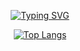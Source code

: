 <div align="center">

[![Typing SVG](https://readme-typing-svg.demolab.com?font=Fira+Code&pause=1000&random=false&width=435&lines=Hi%2C+I'm+Angel+%F0%9F%91%8B;Web+Developer+%F0%9F%91%A8%E2%80%8D%F0%9F%92%BB;Electronic+Engineer+Student+%F0%9F%A4%96+)](https://git.io/typing-svg)

[![Top Langs](https://github-readme-stats.vercel.app/api/top-langs/?username=aarevalo3108&layout=compact)](https://github.com/anuraghazra/github-readme-stats)
<!--
**Aarevalo3108/Aarevalo3108** is a ✨ _special_ ✨ repository because its `README.md` (this file) appears on your GitHub profile.

Here are some ideas to get you started:

- 🔭 I’m currently working on ...
- 🌱 I’m currently learning ...
- 👯 I’m looking to collaborate on ...
- 🤔 I’m looking for help with ...
- 💬 Ask me about ...
- 📫 How to reach me: ...
- 😄 Pronouns: ...
- ⚡ Fun fact: ...
-->
</div>
